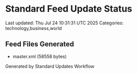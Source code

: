 # Standard Feed Update Status
Last updated: Thu Jul 24 10:31:31 UTC 2025
Categories: technology,business,world

## Feed Files Generated
- master.xml (58558 bytes)

Generated by Standard Updates Workflow
